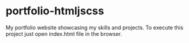 # portfolio-htmljscss
My portfolio website showcasing my skills and projects.
To execute this project just open index.html file in the browser.
